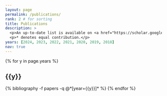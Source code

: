 ```yaml
---
layout: page
permalink: /publications/
rank: 2 # for sorting
title: Publications
description: >
  <p>An up-to-date list is available on <a href="https://scholar.google.com/citations?user=cn1k7gYAAAAJ">Google Scholar</a>.</p>
  <p>* denotes equal contribution.</p>
years: [2024, 2023, 2022, 2021, 2020, 2019, 2018]
nav: true
---
```


<div class="publications">

{% for y in page.years %}
  <h2 class="year">{{y}}</h2>
  {% bibliography -f papers -q @*[year={{y}}]* %}
{% endfor %}

</div>
